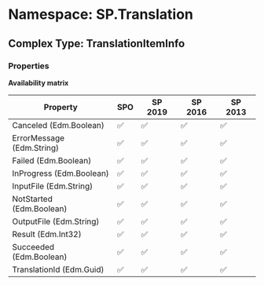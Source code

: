 # Namespace: SP.Translation

## Complex Type: TranslationItemInfo

### Properties

**Availability matrix**

Property | SPO | SP 2019 | SP 2016 | SP 2013
----------|-----|---------|---------|--------
Canceled (Edm.Boolean) | ✅ | ✅ | ✅ | ✅
ErrorMessage (Edm.String) | ✅ | ✅ | ✅ | ✅
Failed (Edm.Boolean) | ✅ | ✅ | ✅ | ✅
InProgress (Edm.Boolean) | ✅ | ✅ | ✅ | ✅
InputFile (Edm.String) | ✅ | ✅ | ✅ | ✅
NotStarted (Edm.Boolean) | ✅ | ✅ | ✅ | ✅
OutputFile (Edm.String) | ✅ | ✅ | ✅ | ✅
Result (Edm.Int32) | ✅ | ✅ | ✅ | ✅
Succeeded (Edm.Boolean) | ✅ | ✅ | ✅ | ✅
TranslationId (Edm.Guid) | ✅ | ✅ | ✅ | ✅
